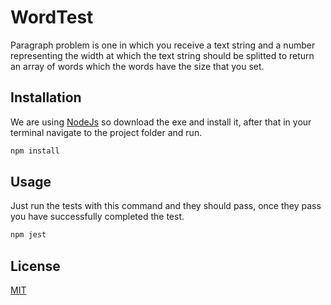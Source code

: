 # WordTest

Paragraph problem is one in which you receive a text string and a number representing the width at which the text string should be splitted to return an array of words which the words have the size that you set.

## Installation

We are using [NodeJs](https://pip.pypa.io/en/stable/) so download the exe and install it, after that in your terminal navigate to the project folder and run.

```bash
npm install
```

## Usage

Just run the tests with this command and they should pass, once they pass you have successfully completed the test.

```javascript
npm jest
```

## License

[MIT](https://choosealicense.com/licenses/mit/)

